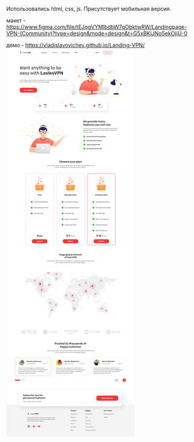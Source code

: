 Использовались html, css, js.
Присутствует мобильная версия.


макет - https://www.figma.com/file/tEJqgVYMlbdbW7qObktwRW/Landingpage-VPN-(Community)?type=design&mode=design&t=G5xBKiJNo5ekOjiU-0

демо - https://vladislavovichev.github.io/Landing-VPN/
![](./layout.png)
